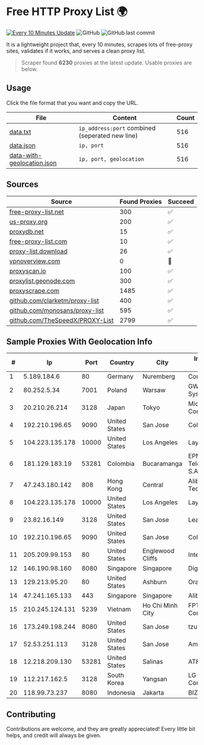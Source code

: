 
# Free HTTP Proxy List 🌍

[![Every 10 Minutes Update](https://github.com/mertguvencli/http-proxy-list/actions/workflows/main.yml/badge.svg?branch=main)](https://github.com/mertguvencli/http-proxy-list/actions/workflows/main.yml)
![GitHub](https://img.shields.io/github/license/mertguvencli/http-proxy-list)
![GitHub last commit](https://img.shields.io/github/last-commit/mertguvencli/http-proxy-list)

It is a lightweight project that, every 10 minutes, scrapes lots of free-proxy sites, validates if it works, and serves a clean proxy list.


> Scraper found **6230** proxies at the latest update. Usable proxies are below.

## Usage

Click the file format that you want and copy the URL.


|File|Content|Count|
|----|-------|-----|
|[data.txt](https://raw.githubusercontent.com/mertguvencli/http-proxy-list/main/proxy-list/data.txt)|`ip_address:port` combined (seperated new line)|516|
|[data.json](https://raw.githubusercontent.com/mertguvencli/http-proxy-list/main/proxy-list/data.json)|`ip, port`|516|
|[data-with-geolocation.json](https://raw.githubusercontent.com/mertguvencli/http-proxy-list/main/proxy-list/data-with-geolocation.json)|`ip, port, geolocation`|516|

## Sources

|Source|Found Proxies|Succeed|
|------|-------------|-------|
|[free-proxy-list.net](https://free-proxy-list.net)|300|✅|
|[us-proxy.org](https://www.us-proxy.org)|200|✅|
|[proxydb.net](http://proxydb.net)|15|✅|
|[free-proxy-list.com](https://free-proxy-list.com/?page=&port=&type%5B%5D=http&type%5B%5D=https&up_time=0&search=Search)|10|✅|
|[proxy-list.download](https://www.proxy-list.download/HTTP)|26|✅|
|[vpnoverview.com](https://vpnoverview.com/privacy/anonymous-browsing/free-proxy-servers)|0|🚫|
|[proxyscan.io](https://www.proxyscan.io)|100|✅|
|[proxylist.geonode.com](https://proxylist.geonode.com/api/proxy-list?limit=300&page=1&sort_by=lastChecked&sort_type=desc&protocols=http,https)|300|✅|
|[proxyscrape.com](https://api.proxyscrape.com/v2/?request=displayproxies&protocol=http&timeout=10000&country=all&ssl=all&anonymity=all)|1485|✅|
|[github.com/clarketm/proxy-list](https://raw.githubusercontent.com/clarketm/proxy-list/master/proxy-list-raw.txt)|400|✅|
|[github.com/monosans/proxy-list](https://raw.githubusercontent.com/monosans/proxy-list/main/proxies/http.txt)|595|✅|
|[github.com/TheSpeedX/PROXY-List](https://raw.githubusercontent.com/TheSpeedX/PROXY-List/master/http.txt)|2799|✅|


## Sample Proxies With Geolocation Info

|#|Ip|Port|Country|City|Internet Service Provider|
|-|--|----|-------|----|-------------------------|
|1|5.189.184.6|80|Germany|Nuremberg|Contabo GmbH|
|2|80.252.5.34|7001|Poland|Warsaw|GWNET Autonomus System|
|3|20.210.26.214|3128|Japan|Tokyo|Microsoft Corporation|
|4|192.210.196.65|9090|United States|San Jose|ColoCrossing|
|5|104.223.135.178|10000|United States|Los Angeles|LayerHost|
|6|181.129.183.19|53281|Colombia|Bucaramanga|EPM Telecomunicaciones S.A. E.S.P.|
|7|47.243.180.142|808|Hong Kong|Central|Alibaba (US) Technology Co., Ltd.|
|8|104.223.135.178|10000|United States|Los Angeles|LayerHost|
|9|23.82.16.149|3128|United States|San Jose|Leaseweb USA, Inc.|
|10|192.210.196.65|9090|United States|San Jose|ColoCrossing|
|11|205.209.99.153|80|United States|Englewood Cliffs|Interserver, Inc|
|12|146.190.98.160|8080|Singapore|Singapore|DigitalOcean, LLC|
|13|129.213.95.20|80|United States|Ashburn|Oracle Corporation|
|14|47.241.165.133|443|Singapore|Singapore|Alibaba.com LLC|
|15|210.245.124.131|5239|Vietnam|Ho Chi Minh City|FPT Telecom Company|
|16|173.249.198.244|8080|United States|San Jose|tzulo, inc.|
|17|52.53.251.113|3128|United States|San Jose|Amazon.com, Inc.|
|18|12.218.209.130|53281|United States|Salinas|AT&T Services, Inc.|
|19|112.217.162.5|3128|South Korea|Yangsan|LG DACOM Corporation|
|20|118.99.73.237|8080|Indonesia|Jakarta|BIZNET|



## Contributing

Contributions are welcome, and they are greatly appreciated! Every
little bit helps, and credit will always be given.

